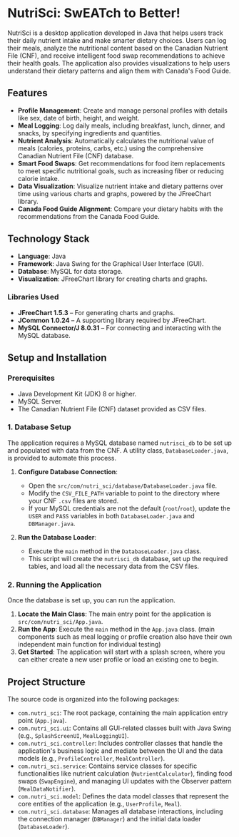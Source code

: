 # NutriSci: SwEATch to Better!

NutriSci is a desktop application developed in Java that helps users track their daily nutrient intake and make smarter dietary choices. Users can log their meals, analyze the nutritional content based on the Canadian Nutrient File (CNF), and receive intelligent food swap recommendations to achieve their health goals. The application also provides visualizations to help users understand their dietary patterns and align them with Canada's Food Guide.

## Features

* **Profile Management**: Create and manage personal profiles with details like sex, date of birth, height, and weight.
* **Meal Logging**: Log daily meals, including breakfast, lunch, dinner, and snacks, by specifying ingredients and quantities.
* **Nutrient Analysis**: Automatically calculates the nutritional value of meals (calories, proteins, carbs, etc.) using the comprehensive Canadian Nutrient File (CNF) database.
* **Smart Food Swaps**: Get recommendations for food item replacements to meet specific nutritional goals, such as increasing fiber or reducing calorie intake.
* **Data Visualization**: Visualize nutrient intake and dietary patterns over time using various charts and graphs, powered by the JFreeChart library.
* **Canada Food Guide Alignment**: Compare your dietary habits with the recommendations from the Canada Food Guide.

## Technology Stack

* **Language**: Java
* **Framework**: Java Swing for the Graphical User Interface (GUI).
* **Database**: MySQL for data storage.
* **Visualization**: JFreeChart library for creating charts and graphs.

### Libraries Used

* **JFreeChart 1.5.3** – For generating charts and graphs.
* **JCommon 1.0.24** – A supporting library required by JFreeChart.
* **MySQL Connector/J 8.0.31** – For connecting and interacting with the MySQL database.

## Setup and Installation

### Prerequisites

* Java Development Kit (JDK) 8 or higher.
* MySQL Server.
* The Canadian Nutrient File (CNF) dataset provided as CSV files.

### 1. Database Setup

The application requires a MySQL database named `nutrisci_db` to be set up and populated with data from the CNF. A utility class, `DatabaseLoader.java`, is provided to automate this process.

1.  **Configure Database Connection**:
    * Open the `src/com/nutri_sci/database/DatabaseLoader.java` file.
    * Modify the `CSV_FILE_PATH` variable to point to the directory where your CNF `.csv` files are stored.
    * If your MySQL credentials are not the default (`root`/`root`), update the `USER` and `PASS` variables in both `DatabaseLoader.java` and `DBManager.java`.

2.  **Run the Database Loader**:
    * Execute the `main` method in the `DatabaseLoader.java` class.
    * This script will create the `nutrisci_db` database, set up the required tables, and load all the necessary data from the CSV files.

### 2. Running the Application

Once the database is set up, you can run the application.

1.  **Locate the Main Class**: The main entry point for the application is `src/com/nutri_sci/App.java`.
2.  **Run the App**: Execute the `main` method in the `App.java` class. (main components such as meal logging or profile creation also have their own independent main function for individual testing)
3.  **Get Started**: The application will start with a splash screen, where you can either create a new user profile or load an existing one to begin.

## Project Structure

The source code is organized into the following packages:

* `com.nutri_sci`: The root package, containing the main application entry point (`App.java`).
* `com.nutri_sci.ui`: Contains all GUI-related classes built with Java Swing (e.g., `SplashScreenUI`, `MealLoggingUI`).
* `com.nutri_sci.controller`: Includes controller classes that handle the application's business logic and mediate between the UI and the data models (e.g., `ProfileController`, `MealController`).
* `com.nutri_sci.service`: Contains service classes for specific functionalities like nutrient calculation (`NutrientCalculator`), finding food swaps (`SwapEngine`), and managing UI updates with the Observer pattern (`MealDataNotifier`).
* `com.nutri_sci.model`: Defines the data model classes that represent the core entities of the application (e.g., `UserProfile`, `Meal`).
* `com.nutri_sci.database`: Manages all database interactions, including the connection manager (`DBManager`) and the initial data loader (`DatabaseLoader`).
